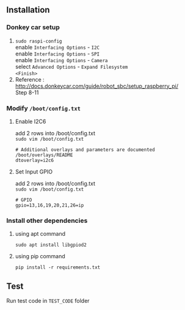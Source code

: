 ## Installation
### Donkey car setup
1. `sudo raspi-config`\
   enable `Interfacing Options` - `I2C`\
   enable `Interfacing Options` - `SPI`\
   enable `Interfacing Options` - `Camera`\
   select `Advanced Options` - `Expand Filesystem`\
   `<Finish>`
2. Reference : http://docs.donkeycar.com/guide/robot_sbc/setup_raspberry_pi/ \
   Step 8-11

### Modify `/boot/config.txt`
1. Enable I2C6

    add 2 rows into /boot/config.txt  \
    `sudo vim /boot/config.txt`
    ```
    # Additional overlays and parameters are documented /boot/overlays/README
    dtoverlay=i2c6
    ```

2. Set Input GPIO

    add 2 rows into /boot/config.txt \
    `sudo vim /boot/config.txt`
    ```
    # GPIO
    gpio=13,16,19,20,21,26=ip
    ```
   
### Install other dependencies
1. using apt command
    ```
    sudo apt install libgpiod2
    ```

2. using pip command
    ```
    pip install -r requirements.txt
    ```

## Test
Run test code in `TEST_CODE` folder
